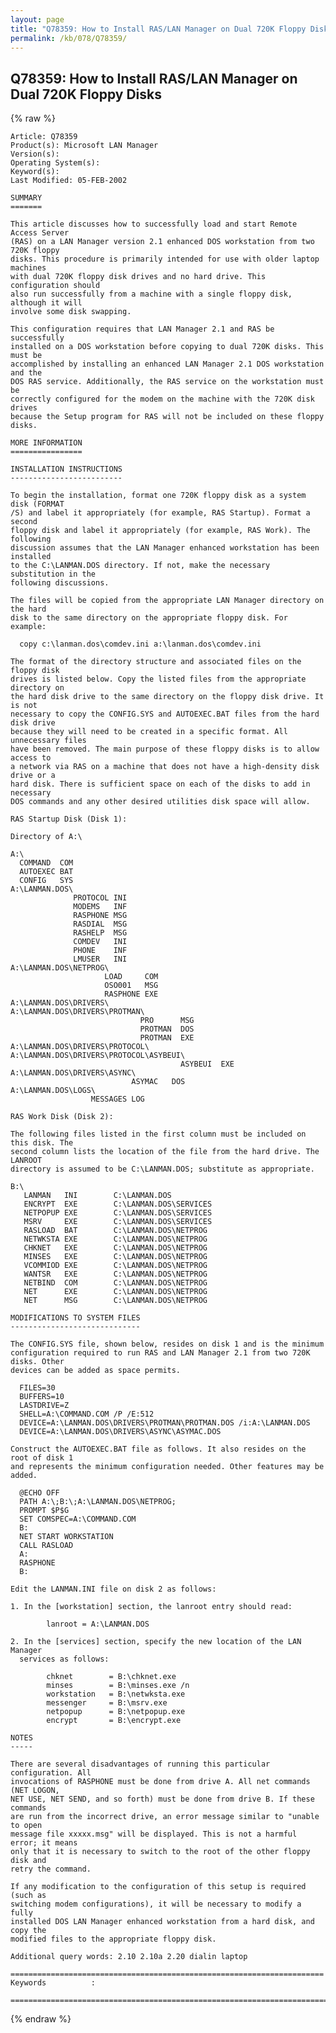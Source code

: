 ```yaml
---
layout: page
title: "Q78359: How to Install RAS/LAN Manager on Dual 720K Floppy Disks"
permalink: /kb/078/Q78359/
---
```


## Q78359: How to Install RAS/LAN Manager on Dual 720K Floppy Disks

{% raw %}

	Article: Q78359
	Product(s): Microsoft LAN Manager
	Version(s): 
	Operating System(s): 
	Keyword(s): 
	Last Modified: 05-FEB-2002
	
	SUMMARY
	=======
	
	This article discusses how to successfully load and start Remote Access Server
	(RAS) on a LAN Manager version 2.1 enhanced DOS workstation from two 720K floppy
	disks. This procedure is primarily intended for use with older laptop machines
	with dual 720K floppy disk drives and no hard drive. This configuration should
	also run successfully from a machine with a single floppy disk, although it will
	involve some disk swapping.
	
	This configuration requires that LAN Manager 2.1 and RAS be successfully
	installed on a DOS workstation before copying to dual 720K disks. This must be
	accomplished by installing an enhanced LAN Manager 2.1 DOS workstation and the
	DOS RAS service. Additionally, the RAS service on the workstation must be
	correctly configured for the modem on the machine with the 720K disk drives
	because the Setup program for RAS will not be included on these floppy disks.
	
	MORE INFORMATION
	================
	
	INSTALLATION INSTRUCTIONS
	-------------------------
	
	To begin the installation, format one 720K floppy disk as a system disk (FORMAT
	/S) and label it appropriately (for example, RAS Startup). Format a second
	floppy disk and label it appropriately (for example, RAS Work). The following
	discussion assumes that the LAN Manager enhanced workstation has been installed
	to the C:\LANMAN.DOS directory. If not, make the necessary substitution in the
	following discussions.
	
	The files will be copied from the appropriate LAN Manager directory on the hard
	disk to the same directory on the appropriate floppy disk. For example:
	
	  copy c:\lanman.dos\comdev.ini a:\lanman.dos\comdev.ini
	
	The format of the directory structure and associated files on the floppy disk
	drives is listed below. Copy the listed files from the appropriate directory on
	the hard disk drive to the same directory on the floppy disk drive. It is not
	necessary to copy the CONFIG.SYS and AUTOEXEC.BAT files from the hard disk drive
	because they will need to be created in a specific format. All unnecessary files
	have been removed. The main purpose of these floppy disks is to allow access to
	a network via RAS on a machine that does not have a high-density disk drive or a
	hard disk. There is sufficient space on each of the disks to add in necessary
	DOS commands and any other desired utilities disk space will allow.
	
	RAS Startup Disk (Disk 1):
	
	Directory of A:\
	
	A:\ 
	  COMMAND  COM
	  AUTOEXEC BAT
	  CONFIG   SYS
	A:\LANMAN.DOS\ 
	              PROTOCOL INI
	              MODEMS   INF
	              RASPHONE MSG
	              RASDIAL  MSG
	              RASHELP  MSG
	              COMDEV   INI
	              PHONE    INF
	              LMUSER   INI
	A:\LANMAN.DOS\NETPROG\ 
	                     LOAD     COM
	                     OSO001   MSG
	                     RASPHONE EXE
	A:\LANMAN.DOS\DRIVERS\ 
	A:\LANMAN.DOS\DRIVERS\PROTMAN\ 
	                             PRO      MSG
	                             PROTMAN  DOS
	                             PROTMAN  EXE
	A:\LANMAN.DOS\DRIVERS\PROTOCOL\ 
	A:\LANMAN.DOS\DRIVERS\PROTOCOL\ASYBEUI\ 
	                                      ASYBEUI  EXE
	A:\LANMAN.DOS\DRIVERS\ASYNC\ 
	                           ASYMAC   DOS
	A:\LANMAN.DOS\LOGS\ 
	                  MESSAGES LOG
	
	RAS Work Disk (Disk 2):
	
	The following files listed in the first column must be included on this disk. The
	second column lists the location of the file from the hard drive. The LANROOT
	directory is assumed to be C:\LANMAN.DOS; substitute as appropriate.
	
	B:\ 
	   LANMAN   INI        C:\LANMAN.DOS
	   ENCRYPT  EXE        C:\LANMAN.DOS\SERVICES
	   NETPOPUP EXE        C:\LANMAN.DOS\SERVICES
	   MSRV     EXE        C:\LANMAN.DOS\SERVICES
	   RASLOAD  BAT        C:\LANMAN.DOS\NETPROG
	   NETWKSTA EXE        C:\LANMAN.DOS\NETPROG
	   CHKNET   EXE        C:\LANMAN.DOS\NETPROG
	   MINSES   EXE        C:\LANMAN.DOS\NETPROG
	   VCOMMIOD EXE        C:\LANMAN.DOS\NETPROG
	   WANTSR   EXE        C:\LANMAN.DOS\NETPROG
	   NETBIND  COM        C:\LANMAN.DOS\NETPROG
	   NET      EXE        C:\LANMAN.DOS\NETPROG
	   NET      MSG        C:\LANMAN.DOS\NETPROG
	
	MODIFICATIONS TO SYSTEM FILES
	-----------------------------
	
	The CONFIG.SYS file, shown below, resides on disk 1 and is the minimum
	configuration required to run RAS and LAN Manager 2.1 from two 720K disks. Other
	devices can be added as space permits.
	
	  FILES=30
	  BUFFERS=10
	  LASTDRIVE=Z
	  SHELL=A:\COMMAND.COM /P /E:512
	  DEVICE=A:\LANMAN.DOS\DRIVERS\PROTMAN\PROTMAN.DOS /i:A:\LANMAN.DOS
	  DEVICE=A:\LANMAN.DOS\DRIVERS\ASYNC\ASYMAC.DOS
	
	Construct the AUTOEXEC.BAT file as follows. It also resides on the root of disk 1
	and represents the minimum configuration needed. Other features may be added.
	
	  @ECHO OFF
	  PATH A:\;B:\;A:\LANMAN.DOS\NETPROG;
	  PROMPT $P$G
	  SET COMSPEC=A:\COMMAND.COM
	  B:
	  NET START WORKSTATION
	  CALL RASLOAD
	  A:
	  RASPHONE
	  B:
	
	Edit the LANMAN.INI file on disk 2 as follows:
	
	1. In the [workstation] section, the lanroot entry should read:
	
	        lanroot = A:\LANMAN.DOS
	
	2. In the [services] section, specify the new location of the LAN Manager
	  services as follows:
	
	        chknet        = B:\chknet.exe
	        minses        = B:\minses.exe /n
	        workstation   = B:\netwksta.exe
	        messenger     = B:\msrv.exe
	        netpopup      = B:\netpopup.exe
	        encrypt       = B:\encrypt.exe
	
	NOTES
	-----
	
	There are several disadvantages of running this particular configuration. All
	invocations of RASPHONE must be done from drive A. All net commands (NET LOGON,
	NET USE, NET SEND, and so forth) must be done from drive B. If these commands
	are run from the incorrect drive, an error message similar to "unable to open
	message file xxxxx.msg" will be displayed. This is not a harmful error; it means
	only that it is necessary to switch to the root of the other floppy disk and
	retry the command.
	
	If any modification to the configuration of this setup is required (such as
	switching modem configurations), it will be necessary to modify a fully
	installed DOS LAN Manager enhanced workstation from a hard disk, and copy the
	modified files to the appropriate floppy disk.
	
	Additional query words: 2.10 2.10a 2.20 dialin laptop
	
	======================================================================
	Keywords          :  
	
	=============================================================================
	

{% endraw %}
